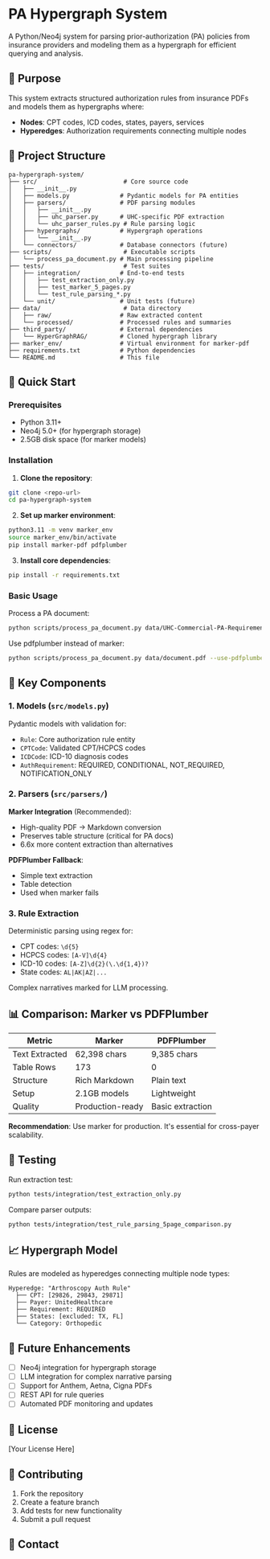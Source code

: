 # PA Hypergraph System

A Python/Neo4j system for parsing prior-authorization (PA) policies from insurance providers and modeling them as a hypergraph for efficient querying and analysis.

## 🎯 Purpose

This system extracts structured authorization rules from insurance PDFs and models them as hypergraphs where:
- **Nodes**: CPT codes, ICD codes, states, payers, services
- **Hyperedges**: Authorization requirements connecting multiple nodes

## 📁 Project Structure

```
pa-hypergraph-system/
├── src/                        # Core source code
│   ├── __init__.py
│   ├── models.py              # Pydantic models for PA entities
│   ├── parsers/               # PDF parsing modules
│   │   ├── __init__.py
│   │   ├── uhc_parser.py      # UHC-specific PDF extraction
│   │   └── uhc_parser_rules.py # Rule parsing logic
│   ├── hypergraphs/           # Hypergraph operations
│   │   └── __init__.py
│   └── connectors/            # Database connectors (future)
├── scripts/                    # Executable scripts
│   └── process_pa_document.py # Main processing pipeline
├── tests/                      # Test suites
│   ├── integration/           # End-to-end tests
│   │   ├── test_extraction_only.py
│   │   ├── test_marker_5_pages.py
│   │   └── test_rule_parsing_*.py
│   └── unit/                  # Unit tests (future)
├── data/                       # Data directory
│   ├── raw/                   # Raw extracted content
│   └── processed/             # Processed rules and summaries
├── third_party/               # External dependencies
│   └── HyperGraphRAG/         # Cloned hypergraph library
├── marker_env/                # Virtual environment for marker-pdf
├── requirements.txt           # Python dependencies
└── README.md                  # This file
```

## 🚀 Quick Start

### Prerequisites

- Python 3.11+
- Neo4j 5.0+ (for hypergraph storage)
- 2.5GB disk space (for marker models)

### Installation

1. **Clone the repository**:
```bash
git clone <repo-url>
cd pa-hypergraph-system
```

2. **Set up marker environment**:
```bash
python3.11 -m venv marker_env
source marker_env/bin/activate
pip install marker-pdf pdfplumber
```

3. **Install core dependencies**:
```bash
pip install -r requirements.txt
```

### Basic Usage

Process a PA document:
```bash
python scripts/process_pa_document.py data/UHC-Commercial-PA-Requirements-2025.pdf
```

Use pdfplumber instead of marker:
```bash
python scripts/process_pa_document.py data/document.pdf --use-pdfplumber
```

## 🔧 Key Components

### 1. Models (`src/models.py`)

Pydantic models with validation for:
- `Rule`: Core authorization rule entity
- `CPTCode`: Validated CPT/HCPCS codes
- `ICDCode`: ICD-10 diagnosis codes
- `AuthRequirement`: REQUIRED, CONDITIONAL, NOT_REQUIRED, NOTIFICATION_ONLY

### 2. Parsers (`src/parsers/`)

**Marker Integration** (Recommended):
- High-quality PDF → Markdown conversion
- Preserves table structure (critical for PA docs)
- 6.6x more content extraction than alternatives

**PDFPlumber Fallback**:
- Simple text extraction
- Table detection
- Used when marker fails

### 3. Rule Extraction

Deterministic parsing using regex for:
- CPT codes: `\d{5}`
- HCPCS codes: `[A-V]\d{4}`
- ICD-10 codes: `[A-Z]\d{2}(\.\d{1,4})?`
- State codes: `AL|AK|AZ|...`

Complex narratives marked for LLM processing.

## 📊 Comparison: Marker vs PDFPlumber

| Metric | Marker | PDFPlumber |
|--------|--------|------------|
| Text Extracted | 62,398 chars | 9,385 chars |
| Table Rows | 173 | 0 |
| Structure | Rich Markdown | Plain text |
| Setup | 2.1GB models | Lightweight |
| Quality | Production-ready | Basic extraction |

**Recommendation**: Use marker for production. It's essential for cross-payer scalability.

## 🧪 Testing

Run extraction test:
```bash
python tests/integration/test_extraction_only.py
```

Compare parser outputs:
```bash
python tests/integration/test_rule_parsing_5page_comparison.py
```

## 📈 Hypergraph Model

Rules are modeled as hyperedges connecting multiple node types:

```
Hyperedge: "Arthroscopy Auth Rule"
  ├── CPT: [29826, 29843, 29871]
  ├── Payer: UnitedHealthcare
  ├── Requirement: REQUIRED
  ├── States: [excluded: TX, FL]
  └── Category: Orthopedic
```

## 🔮 Future Enhancements

- [ ] Neo4j integration for hypergraph storage
- [ ] LLM integration for complex narrative parsing
- [ ] Support for Anthem, Aetna, Cigna PDFs
- [ ] REST API for rule queries
- [ ] Automated PDF monitoring and updates

## 📝 License

[Your License Here]

## 🤝 Contributing

1. Fork the repository
2. Create a feature branch
3. Add tests for new functionality
4. Submit a pull request

## 📧 Contact


